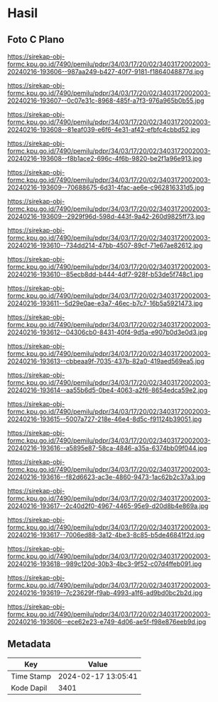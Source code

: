 # Hasil

## Foto C Plano

https://sirekap-obj-formc.kpu.go.id/7490/pemilu/pdpr/34/03/17/20/02/3403172002003-20240216-193606--987aa249-b427-40f7-9181-f1864048877d.jpg

https://sirekap-obj-formc.kpu.go.id/7490/pemilu/pdpr/34/03/17/20/02/3403172002003-20240216-193607--0c07e31c-8968-485f-a7f3-976a965b0b55.jpg

https://sirekap-obj-formc.kpu.go.id/7490/pemilu/pdpr/34/03/17/20/02/3403172002003-20240216-193608--81eaf039-e6f6-4e31-af42-efbfc4cbbd52.jpg

https://sirekap-obj-formc.kpu.go.id/7490/pemilu/pdpr/34/03/17/20/02/3403172002003-20240216-193608--f8b1ace2-696c-4f6b-9820-be2f1a96e913.jpg

https://sirekap-obj-formc.kpu.go.id/7490/pemilu/pdpr/34/03/17/20/02/3403172002003-20240216-193609--70688675-6d31-4fac-ae6e-c962816331d5.jpg

https://sirekap-obj-formc.kpu.go.id/7490/pemilu/pdpr/34/03/17/20/02/3403172002003-20240216-193609--2929f96d-598d-443f-9a42-260d9825ff73.jpg

https://sirekap-obj-formc.kpu.go.id/7490/pemilu/pdpr/34/03/17/20/02/3403172002003-20240216-193610--734dd214-47bb-4507-89cf-71e67ae82612.jpg

https://sirekap-obj-formc.kpu.go.id/7490/pemilu/pdpr/34/03/17/20/02/3403172002003-20240216-193610--85ecb8dd-b444-4df7-928f-b53de5f748c1.jpg

https://sirekap-obj-formc.kpu.go.id/7490/pemilu/pdpr/34/03/17/20/02/3403172002003-20240216-193611--5d29e0ae-e3a7-46ec-b7c7-16b5a5921473.jpg

https://sirekap-obj-formc.kpu.go.id/7490/pemilu/pdpr/34/03/17/20/02/3403172002003-20240216-193612--04306cb0-8431-40f4-9d5a-e907b0d3e0d3.jpg

https://sirekap-obj-formc.kpu.go.id/7490/pemilu/pdpr/34/03/17/20/02/3403172002003-20240216-193613--cbbeaa9f-7035-437b-82a0-419aed569ea5.jpg

https://sirekap-obj-formc.kpu.go.id/7490/pemilu/pdpr/34/03/17/20/02/3403172002003-20240216-193614--aa55b6d5-0be4-4063-a2f6-8654edca59e2.jpg

https://sirekap-obj-formc.kpu.go.id/7490/pemilu/pdpr/34/03/17/20/02/3403172002003-20240216-193615--5007a727-218e-46e4-8d5c-f91124b39051.jpg

https://sirekap-obj-formc.kpu.go.id/7490/pemilu/pdpr/34/03/17/20/02/3403172002003-20240216-193616--a5895e87-58ca-4846-a35a-6374bb09f044.jpg

https://sirekap-obj-formc.kpu.go.id/7490/pemilu/pdpr/34/03/17/20/02/3403172002003-20240216-193616--f82d6623-ac3e-4860-9473-1ac62b2c37a3.jpg

https://sirekap-obj-formc.kpu.go.id/7490/pemilu/pdpr/34/03/17/20/02/3403172002003-20240216-193617--2c40d2f0-4967-4465-95e9-d20d8b4e869a.jpg

https://sirekap-obj-formc.kpu.go.id/7490/pemilu/pdpr/34/03/17/20/02/3403172002003-20240216-193617--7006ed88-3a12-4be3-8c85-b5de46841f2d.jpg

https://sirekap-obj-formc.kpu.go.id/7490/pemilu/pdpr/34/03/17/20/02/3403172002003-20240216-193618--989c120d-30b3-4bc3-9f52-c07d4ffeb091.jpg

https://sirekap-obj-formc.kpu.go.id/7490/pemilu/pdpr/34/03/17/20/02/3403172002003-20240216-193619--7c23629f-f9ab-4993-a1f6-ad9bd0bc2b2d.jpg

https://sirekap-obj-formc.kpu.go.id/7490/pemilu/pdpr/34/03/17/20/02/3403172002003-20240216-193606--ece62e23-e749-4d06-ae5f-f98e876eeb9d.jpg


## Metadata

| Key        | Value               |
| ---------- | ------------------- |
| Time Stamp | 2024-02-17 13:05:41 |
| Kode Dapil | 3401                |



